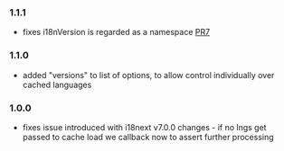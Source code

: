 ### 1.1.1
- fixes i18nVersion is regarded as a namespace [PR7](https://github.com/i18next/i18next-localStorage-cache/pull/7)

### 1.1.0
- added "versions" to list of options, to allow control individually over cached languages

### 1.0.0

- fixes issue introduced with i18next v7.0.0 changes - if no lngs get passed to cache load we callback now to assert further processing
